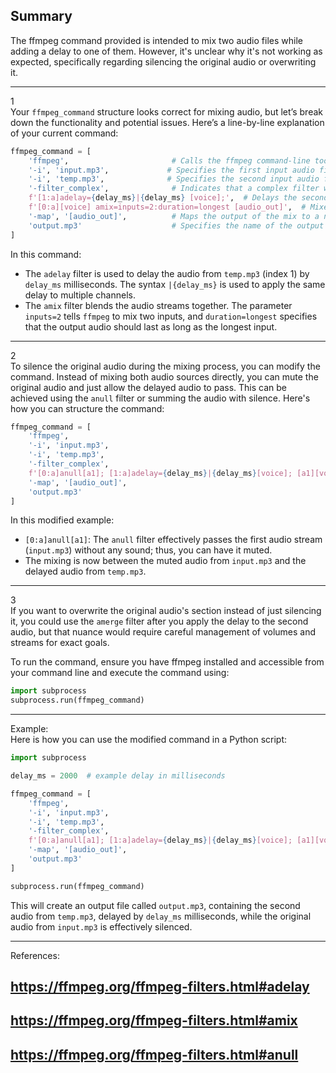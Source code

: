 ## Summary
The ffmpeg command provided is intended to mix two audio files while adding a delay to one of them. However, it's unclear why it's not working as expected, specifically regarding silencing the original audio or overwriting it.

---  

1  
Your `ffmpeg_command` structure looks correct for mixing audio, but let’s break down the functionality and potential issues. Here’s a line-by-line explanation of your current command:

```python
ffmpeg_command = [
    'ffmpeg',                       # Calls the ffmpeg command-line tool
    '-i', 'input.mp3',             # Specifies the first input audio file
    '-i', 'temp.mp3',              # Specifies the second input audio file
    '-filter_complex',              # Indicates that a complex filter will be used
    f'[1:a]adelay={delay_ms}|{delay_ms} [voice];',  # Delays the second input audio (temp.mp3)
    f'[0:a][voice] amix=inputs=2:duration=longest [audio_out]',  # Mixes the audio from both inputs
    '-map', '[audio_out]',          # Maps the output of the mix to a new output stream
    'output.mp3'                    # Specifies the name of the output file
]
```
In this command:
- The `adelay` filter is used to delay the audio from `temp.mp3` (index 1) by `delay_ms` milliseconds. The syntax `|{delay_ms}` is used to apply the same delay to multiple channels.
- The `amix` filter blends the audio streams together. The parameter `inputs=2` tells `ffmpeg` to mix two inputs, and `duration=longest` specifies that the output audio should last as long as the longest input.

---  
2  
To silence the original audio during the mixing process, you can modify the command. Instead of mixing both audio sources directly, you can mute the original audio and just allow the delayed audio to pass. This can be achieved using the `anull` filter or summing the audio with silence. Here's how you can structure the command:

```python
ffmpeg_command = [
    'ffmpeg',
    '-i', 'input.mp3',
    '-i', 'temp.mp3',
    '-filter_complex',
    f'[0:a]anull[a1]; [1:a]adelay={delay_ms}|{delay_ms}[voice]; [a1][voice] amix=inputs=2:duration=longest[audio_out]',
    '-map', '[audio_out]',
    'output.mp3'
]
```
In this modified example:
- `[0:a]anull[a1]`: The `anull` filter effectively passes the first audio stream (`input.mp3`) without any sound; thus, you can have it muted.
- The mixing is now between the muted audio from `input.mp3` and the delayed audio from `temp.mp3`.

---  
3  
If you want to overwrite the original audio's section instead of just silencing it, you could use the `amerge` filter after you apply the delay to the second audio, but that nuance would require careful management of volumes and streams for exact goals.

To run the command, ensure you have ffmpeg installed and accessible from your command line and execute the command using:

```python
import subprocess
subprocess.run(ffmpeg_command)
```

---  
Example:  
Here is how you can use the modified command in a Python script:

```python
import subprocess

delay_ms = 2000  # example delay in milliseconds

ffmpeg_command = [
    'ffmpeg',
    '-i', 'input.mp3',
    '-i', 'temp.mp3',
    '-filter_complex',
    f'[0:a]anull[a1]; [1:a]adelay={delay_ms}|{delay_ms}[voice]; [a1][voice] amix=inputs=2:duration=longest[audio_out]',
    '-map', '[audio_out]',
    'output.mp3'
]

subprocess.run(ffmpeg_command)
```

This will create an output file called `output.mp3`, containing the second audio from `temp.mp3`, delayed by `delay_ms` milliseconds, while the original audio from `input.mp3` is effectively silenced.  

---  
References:  
## https://ffmpeg.org/ffmpeg-filters.html#adelay  
## https://ffmpeg.org/ffmpeg-filters.html#amix  
## https://ffmpeg.org/ffmpeg-filters.html#anull  